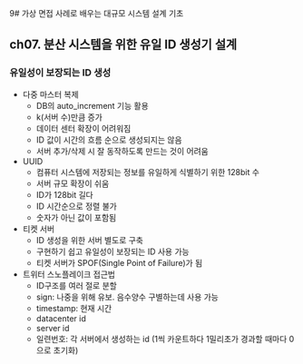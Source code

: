 9# 가상 면접 사례로 배우는 대규모 시스템 설계 기초

## ch07. 분산 시스템을 위한 유일 ID 생성기 설계

### 유일성이 보장되는 ID 생성

- 다중 마스터 복제
  - DB의 auto_increment 기능 활용
  - k(서버 수)만큼 증가
  - 데이터 센터 확장이 어려워짐
  - ID 값이 시간의 흐름 순으로 생성되지는 않음
  - 서버 추가/삭제 시 잘 동작하도록 만드는 것이 어려움
- UUID
  - 컴퓨터 시스템에 저장되는 정보를 유일하게 식별하기 위한 128bit 수
  - 서버 규모 확장이 쉬움
  - ID가 128bit 길다
  - ID 시간순으로 정렬 불가
  - 숫자가 아닌 값이 포함됨
- 티켓 서버
  - ID 생성을 위한 서버 별도로 구축
  - 구현하기 쉽고 유일성이 보장되는 ID 사용 가능
  - 티켓 서버가 SPOF(Single Point of Failure)가 됨
- 트위터 스노플레이크 접근법
  - ID구조를 여러 절로 분할
  - sign: 나중을 위해 유보. 음수양수 구별하는데 사용 가능
  - timestamp: 현재 시간
  - datacenter id
  - server id
  - 일련번호: 각 서버에서 생성하는 id (1씩 카운트하다 1밀리초가 경과할 때마다 0으로 초기화)
